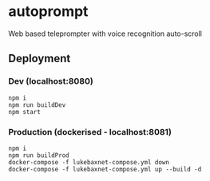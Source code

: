 # autoprompt
Web based teleprompter with voice recognition auto-scroll


## Deployment

### Dev (localhost:8080)

``` 
npm i
npm run buildDev
npm start
```
### Production (dockerised - localhost:8081)

```
npm i
npm run buildProd
docker-compose -f lukebaxnet-compose.yml down
docker-compose -f lukebaxnet-compose.yml up --build -d
```